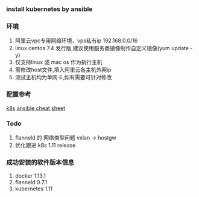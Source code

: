### install kubernetes by ansible
### 环境
1. 阿里云vpc专用网络环境，vps私有ip 192.168.0.0/16
2. linux centos 7.4 发行版,建议使用服务商镜像制作自定义镜像(yum update -y)
3. 仅支持linux 或 mac os 作为执行主机
4. 需修改host文件,填入阿里云各主机外网ip
5. 测试主机均为单网卡,如有需要可针对修改

### 配置参考
[k8s](https://jimmysong.io/kubernetes-handbook/)
[ansible cheat sheet](https://gist.github.com/andreicristianpetcu/b892338de279af9dac067891579cad7d)

### Todo
1. flanneld 的 网络类型问题 vxlan -> hostgw
2. 优化跟进 k8s 1.11 release

### 成功安装的软件版本信息
1. docker 1.13.1
2. flanneld 0.7.1
3. kubernetes 1.11
